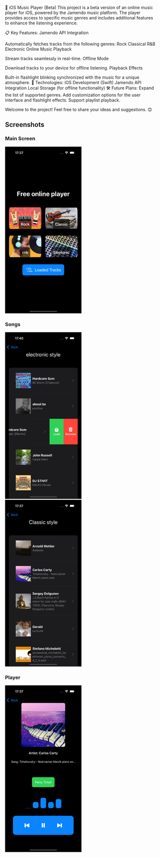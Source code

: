🎵 iOS Music Player (Beta)
This project is a beta version of an online music player for iOS, powered by the Jamendo music platform. The player provides access to specific music genres and includes additional features to enhance the listening experience.

📋 Key Features:
Jamendo API Integration

Automatically fetches tracks from the following genres:
Rock
Classical
R&B
Electronic
Online Music Playback

Stream tracks seamlessly in real-time.
Offline Mode

Download tracks to your device for offline listening.
Playback Effects

Built-in flashlight blinking synchronized with the music for a unique atmosphere.
🚀 Technologies:
iOS Development (Swift)
Jamendo API Integration
Local Storage (for offline functionality)
🛠️ Future Plans:
Expand the list of supported genres.
Add customization options for the user interface and flashlight effects.
Support playlist playback.

Welcome to the project! Feel free to share your ideas and suggestions. 😊

## Screenshots

### Main Screen
<img src="ScreenShots/StartView.png" alt="Start Screen" width="50%"/>

### Songs
<img src="ScreenShots/SongsView.png" alt="Songs Screen 1" width="50%"/>
<img src="ScreenShots/SongsView2.png" alt="Songs Screen 2" width="50%"/>

### Player
<img src="ScreenShots/PlayerView.png" alt="Player Screen" width="50%"/>
